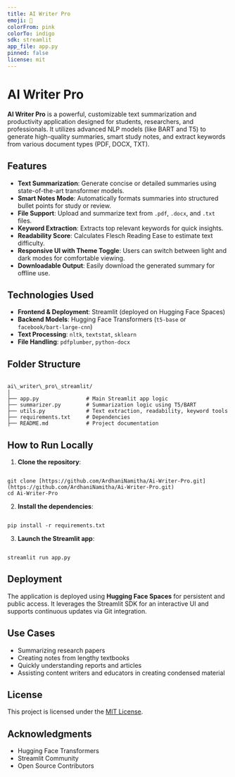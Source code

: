 ```yaml
---
title: AI Writer Pro
emoji: 🧠
colorFrom: pink
colorTo: indigo
sdk: streamlit
app_file: app.py
pinned: false
license: mit
---
```


# AI Writer Pro

**AI Writer Pro** is a powerful, customizable text summarization and productivity application designed for students, researchers, and professionals. It utilizes advanced NLP models (like BART and T5) to generate high-quality summaries, smart study notes, and extract keywords from various document types (PDF, DOCX, TXT).

## Features

* **Text Summarization**: Generate concise or detailed summaries using state-of-the-art transformer models.
* **Smart Notes Mode**: Automatically formats summaries into structured bullet points for study or review.
* **File Support**: Upload and summarize text from `.pdf`, `.docx`, and `.txt` files.
* **Keyword Extraction**: Extracts top relevant keywords for quick insights.
* **Readability Score**: Calculates Flesch Reading Ease to estimate text difficulty.
* **Responsive UI with Theme Toggle**: Users can switch between light and dark modes for comfortable viewing.
* **Downloadable Output**: Easily download the generated summary for offline use.

## Technologies Used

* **Frontend & Deployment**: Streamlit (deployed on Hugging Face Spaces)
* **Backend Models**: Hugging Face Transformers (`t5-base` or `facebook/bart-large-cnn`)
* **Text Processing**: `nltk`, `textstat`, `sklearn`
* **File Handling**: `pdfplumber`, `python-docx`

## Folder Structure

```

ai\_writer\_pro\_streamlit/
│
├── app.py               # Main Streamlit app logic
├── summarizer.py        # Summarization logic using T5/BART
├── utils.py             # Text extraction, readability, keyword tools
├── requirements.txt     # Dependencies
├── README.md            # Project documentation

```

## How to Run Locally

1. **Clone the repository**:

```

git clone [https://github.com/ArdhaniNamitha/Ai-Writer-Pro.git](https://github.com/ArdhaniNamitha/Ai-Writer-Pro.git)
cd Ai-Writer-Pro

```

2. **Install the dependencies**:

```

pip install -r requirements.txt

```

3. **Launch the Streamlit app**:

```

streamlit run app.py

```

## Deployment

The application is deployed using **Hugging Face Spaces** for persistent and public access. It leverages the Streamlit SDK for an interactive UI and supports continuous updates via Git integration.

## Use Cases

* Summarizing research papers  
* Creating notes from lengthy textbooks  
* Quickly understanding reports and articles  
* Assisting content writers and educators in creating condensed material

## License

This project is licensed under the [MIT License](LICENSE).

## Acknowledgments

* Hugging Face Transformers  
* Streamlit Community  
* Open Source Contributors